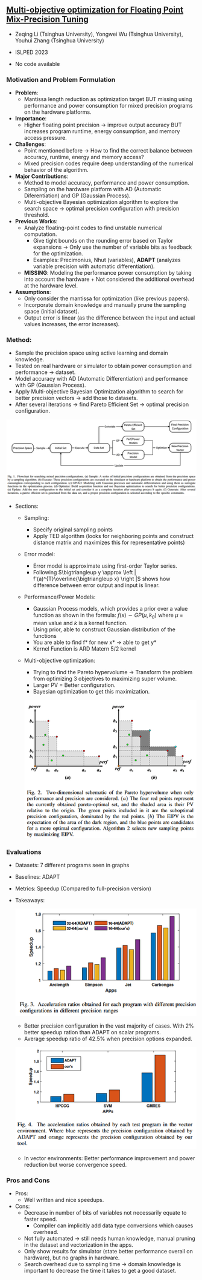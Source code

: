 ## [Multi-objective optimization for Floating Point Mix-Precision Tuning](https://madsys.cs.tsinghua.edu.cn/publications/ISLPED2023-li.pdf)

* Zeqing Li (Tsinghua University), Yongwei Wu (Tsinghua University), Youhui Zhang (Tsinghua University)

* ISLPED 2023

* No code available

### Motivation and Problem Formulation

* **Problem**:
   * Mantissa length reduction as optimization target BUT missing using performance and power consumption for mixed precision programs on the hardware platforms.
* **Importance**:
   * Higher floating point precision → improve output accuracy BUT increases program runtime, energy consumption, and memory access pressure.
* **Challenges**:
   * Point mentioned before → How to find the correct balance between accuracy, runtime, energy and memory access?
   * Mixed precision codes require deep understanding of the numerical behavior of the algorithm.
* **Major Contributions**: 
   * Method to model accuracy, performance and power consumption.
   * Sampling on the hardware platform with AD (Automatic Diferentiation) and GP (Gaussian Process).
   * Multi-objective Bayesian optimization algorithm to explore the search space → optimal precision configuration with precision threshold.
* **Previous Works**:
   * Analyze floating-point codes to find unstable numerical computation.
      * Give tight bounds on the rounding error based on Taylor expansions → Only use the number of variable bits as feedback for the optimization.
      * Examples: Precimonius, Nhut (variables), **ADAPT** (analyzes variable precision with automatic differentiation).
   * **MISSING**: Modeling the performance power consumption by taking into account the hardware + Not considered the additional overhead at the hardware level.
* **Assumptions**:
   * Only consider the mantissa for optimization (like previous papers).
   * Incorporate domain knowledge and manually prune the sampling space (initial dataset).
   * Output error is linear (as the difference between the input and actual values increases, the error increases).

### Method:

* Sample the precision space using active learning and domain knowledge.
* Tested on real hardware or simulator to obtain power consumption and performance → dataset.
* Model accuracy with AD (Automatic Differentiation)  and performance with GP (Gaussian Process).
* Apply Multi-objective Bayesian Optimization algorithm to search for better precision vectors → add those to datasets.
* After several iterations → find Pareto Efficient Set → optimal precision configuration.

![Flowchart](Flowchart.png)

* Sections:
   * Sampling:
      * Specify original sampling points
      * Apply TED algorithm (looks for neighboring points and construct distance matrix and maximizes this for representative points)
   * Error model:
      * Error model is approximate using first-order Taylor series.
      * Following $\bigtriangleup y \approx \left | f'(a)^{T}\overline{\bigtriangleup x} \right |$ shows how difference between error output and input is linear.
   * Performance/Power Models:
      * Gaussian Process models, which provides a prior over a value function as shown in the formula: $f(x) \sim GP(\mu, k_{\theta })$ where $\mu$ = mean value and $k$ is a kernel function.
      * Using prior, able to construct Gaussian distribution of the functions
      * You are able to find f* for new x* → able to get y*
      * Kernel Function is ARD Matern 5/2 kernel
   * Multi-objective optimization:
      * Trying to find the Pareto hypervolume → Transform the problem from optimizing 3 objectives to maximizing super volume.
      * Larger PV = Better configuration.
      * Bayesian optimization to get this maximization.

      ![Volume](Volume.png)
 
### Evaluations

* Datasets: 7 different programs seen in graphs
* Baselines: ADAPT
* Metrics: Speedup (Compared to full-precision version)
* Takeaways:
  
     ![Graph_1](Graph_1.png)

   * Better precision configuration in the vast majority of cases. With 2% better speedup ration than ADAPT on scalar programs.
   * Average speedup ratio of 42.5% when precision options expanded.

   ![Graph_2](Graph_2.png)
   
   * In vector environments: Better performance improvement and power reduction but worse convergence speed.

### Pros and Cons

* Pros:
   * Well written and nice speedups.
* Cons:
   * Decrease in number of bits of variables not necessarily equate to faster speed.
      * Compiler can implicitly add data type conversions which causes overhead.
   * Not fully automated → still needs human knowledge, manual pruning in the dataset and vectorization in the apps.
   * Only show results for simulator (state better performance overall on hardware), but no graphs in hardware.
   * Search overhead due to sampling time → domain knowledge is important to decrease the time it takes to get a good dataset.
